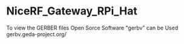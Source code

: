 # NiceRF_Gateway_RPi_Hat

To view the GERBER files Open Sorce Software "gerbv" can be Used
gerbv.geda-project.org/
